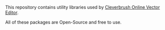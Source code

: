 This repository contains utility libraries used by [Cleverbrush Online Vector Editor](https://cleverbrush.com).

All of these packages are Open-Source and free to use.
